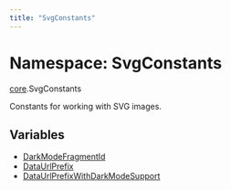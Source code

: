 ```yaml
---
title: "SvgConstants"
---
```

# Namespace: SvgConstants

[core](core.md).SvgConstants

Constants for working with SVG images.

## Variables

- [DarkModeFragmentId](../variables/core.SvgConstants.DarkModeFragmentId.md)
- [DataUrlPrefix](../variables/core.SvgConstants.DataUrlPrefix.md)
- [DataUrlPrefixWithDarkModeSupport](../variables/core.SvgConstants.DataUrlPrefixWithDarkModeSupport.md)
